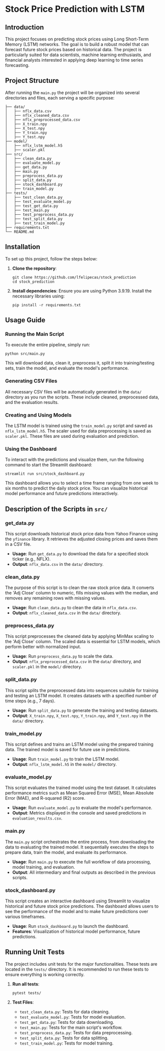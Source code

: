 # Stock Price Prediction with LSTM

## Introduction
This project focuses on predicting stock prices using Long Short-Term Memory (LSTM) networks. The goal is to build a robust model that can forecast future stock prices based on historical data. The project is particularly suited for data scientists, machine learning enthusiasts, and financial analysts interested in applying deep learning to time series forecasting.

## Project Structure
After running the `main.py` the project will be organized into several directories and files, each serving a specific purpose:
```
├── data/
│   ├── nflx_data.csv
│   ├── nflx_cleaned_data.csv
│   ├── nflx_preprocessed_data.csv
│   ├── X_train.npy
│   ├── X_test.npy
│   ├── Y_train.npy
│   ├── Y_test.npy
├── model/
│   ├── nflx_lstm_model.h5
│   ├── scaler.pkl
├── src/
│   ├── clean_data.py
│   ├── evaluate_model.py
│   ├── get_data.py
│   ├── main.py
│   ├── preprocess_data.py
│   ├── split_data.py
│   ├── stock_dashboard.py
│   ├── train_model.py
├── tests/
│   ├── test_clean_data.py
│   ├── test_evaluate_model.py
│   ├── test_get_data.py
│   ├── test_main.py
│   ├── test_preprocess_data.py
│   ├── test_split_data.py
│   ├── test_train_model.py
├── requirements.txt
└── README.md
```

## Installation
To set up this project, follow the steps below:

1. **Clone the repository**:
   ```
   git clone https://github.com/lfelipecas/stock_prediction
   cd stock_prediction
   ```

2. **Install dependencies**:
   Ensure you are using Python 3.9.19. Install the necessary libraries using:
   ```
   pip install -r requirements.txt
   ```

## Usage Guide

### Running the Main Script
To execute the entire pipeline, simply run:
```
python src/main.py
```
This will download data, clean it, preprocess it, split it into training/testing sets, train the model, and evaluate the model's performance.

### Generating CSV Files
All necessary CSV files will be automatically generated in the `data/` directory as you run the scripts. These include cleaned, preprocessed data, and the evaluation results.

### Creating and Using Models
The LSTM model is trained using the `train_model.py` script and saved as `nflx_lstm_model.h5`. The scaler used for data preprocessing is saved as `scaler.pkl`. These files are used during evaluation and prediction.

### Using the Dashboard
To interact with the predictions and visualize them, run the following command to start the Streamlit dashboard:
```
streamlit run src/stock_dashboard.py
```
This dashboard allows you to select a time frame ranging from one week to six months to predict the daily stock price. You can visualize historical model performance and future predictions interactively.


## Description of the Scripts in `src/`

### get_data.py
This script downloads historical stock price data from Yahoo Finance using the `yfinance` library. It retrieves the adjusted closing prices and saves them in a CSV file. 

- **Usage**: Run `get_data.py` to download the data for a specified stock ticker (e.g., NFLX).
- **Output**: `nflx_data.csv` in the `data/` directory.

### clean_data.py
The purpose of this script is to clean the raw stock price data. It converts the 'Adj Close' column to numeric, fills missing values with the median, and removes any remaining rows with missing values.

- **Usage**: Run `clean_data.py` to clean the data in `nflx_data.csv`.
- **Output**: `nflx_cleaned_data.csv` in the `data/` directory.

### preprocess_data.py
This script preprocesses the cleaned data by applying MinMax scaling to the 'Adj Close' column. The scaled data is essential for LSTM models, which perform better with normalized input.

- **Usage**: Run `preprocess_data.py` to scale the data.
- **Output**: `nflx_preprocessed_data.csv` in the `data/` directory, and `scaler.pkl` in the `model/` directory.

### split_data.py
This script splits the preprocessed data into sequences suitable for training and testing an LSTM model. It creates datasets with a specified number of time steps (e.g., 7 days).

- **Usage**: Run `split_data.py` to generate the training and testing datasets.
- **Output**: `X_train.npy`, `X_test.npy`, `Y_train.npy`, and `Y_test.npy` in the `data/` directory.

### train_model.py
This script defines and trains an LSTM model using the prepared training data. The trained model is saved for future use in predictions.

- **Usage**: Run `train_model.py` to train the LSTM model.
- **Output**: `nflx_lstm_model.h5` in the `model/` directory.

### evaluate_model.py
This script evaluates the trained model using the test dataset. It calculates performance metrics such as Mean Squared Error (MSE), Mean Absolute Error (MAE), and R-squared (R2) score. 

- **Usage**: Run `evaluate_model.py` to evaluate the model's performance.
- **Output**: Metrics displayed in the console and saved predictions in `evaluation_results.csv`.

### main.py
The `main.py` script orchestrates the entire process, from downloading the data to evaluating the trained model. It sequentially executes the steps to prepare data, train the model, and evaluate its performance.

- **Usage**: Run `main.py` to execute the full workflow of data processing, model training, and evaluation.
- **Output**: All intermediary and final outputs as described in the previous scripts.

### stock_dashboard.py
This script creates an interactive dashboard using Streamlit to visualize historical and future stock price predictions. The dashboard allows users to see the performance of the model and to make future predictions over various timeframes.

- **Usage**: Run `stock_dashboard.py` to launch the dashboard.
- **Features**: Visualization of historical model performance, future predictions.

## Running Unit Tests

The project includes unit tests for the major functionalities. These tests are located in the `tests/` directory. It is recommended to run these tests to ensure everything is working correctly.

1. **Run all tests**:
   ```
   pytest tests/
   ```

2. **Test Files**:
   - `test_clean_data.py`: Tests for data cleaning.
   - `test_evaluate_model.py`: Tests for model evaluation.
   - `test_get_data.py`: Tests for data downloading.
   - `test_main.py`: Tests for the main script's workflow.
   - `test_preprocess_data.py`: Tests for data preprocessing.
   - `test_split_data.py`: Tests for data splitting.
   - `test_train_model.py`: Tests for model training.